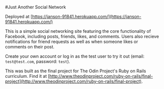 #Just Another Social Network

Deployed at [https://janson-91841.herokuapp.com/](https://janson-91841.herokuapp.com/)

This is a simple social networking site featuring the core functionality of Facebook, including posts, friends, likes, and comments. Users also recieve notifications for friend requests as well as when someone likes or comments on their post.

Create your own account or log in as the test user to try it out (email: `test@test.com`, password: `test`).

This was built as the final project for The Odin Project's Ruby on Rails curriculum. Find it at [http://www.theodinproject.com/ruby-on-rails/final-project](http://www.theodinproject.com/ruby-on-rails/final-project).


